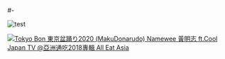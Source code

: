 #-

![test](https://j.gifs.com/ZYEB0J.gif)

[![Tokyo Bon 東京盆踊り2020 (MakuDonarudo) Namewee 黃明志 ft.Cool Japan TV @亞洲通吃2018專輯 All Eat Asia
](https://j.gifs.com/ZYEB0J.gif)](https://www.youtube.com/watch?v=vXUGe7RJJYo)

